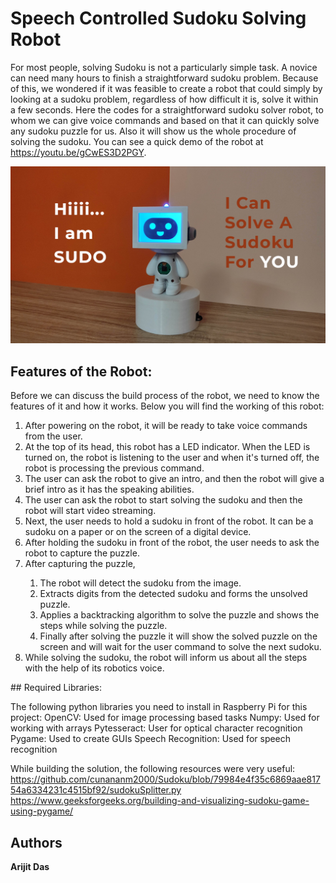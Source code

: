 # Speech Controlled Sudoku Solving Robot
For most people, solving Sudoku is not a particularly simple task. A novice can need many hours to finish a straightforward sudoku problem. Because of this, we wondered if it was feasible to create a robot that could simply by looking at a sudoku problem, regardless of how difficult it is, solve it within a few seconds. Here the codes for a straightforward sudoku solver robot, to whom we can give voice commands and based on that it can quickly solve any sudoku puzzle for us. Also it will show us the whole procedure of solving the sudoku. You can see a quick demo of the robot at https://youtu.be/gCwES3D2PGY. 
<p align="center">
<a href="#"><img src="cover.png" alt="" width="640"></a>
</p>

## Features of the Robot:
Before we can discuss the build process of the robot, we need to know the features of it and how it works. Below you will find the working of this robot:
<ol>
  <li>After powering on the robot, it will be ready to take voice commands from the user.</li>
  <li>At the top of its head, this robot has a LED indicator. When the LED is turned on, the robot is listening to the user and when it's turned off, the      robot is processing the previous command.</li>
<li>The user can ask the robot to give an intro, and then the robot will give a brief intro as it has the speaking abilities.</li>
<li>The user can ask the robot to start solving the sudoku and then the robot will start video streaming.</li>
<li>Next, the user needs to hold a sudoku in front of the robot. It can be a sudoku on a paper or on the screen of a digital device. </li>
<li>After holding the sudoku in front of the robot, the user needs to ask the robot to capture the puzzle.</li>
<li>After capturing the puzzle, </li>
<ol><li>The robot will detect the sudoku from the image.</li>
<li>Extracts digits from the detected sudoku and forms the unsolved puzzle.</li>
<li>Applies a backtracking algorithm to solve the puzzle and shows the steps while solving the puzzle.</li>
<li>Finally after solving the puzzle it will show the solved puzzle on the screen and will wait for the user command to solve the next sudoku.</li>
  </ol>
<li>While solving the sudoku, the robot will inform us about all the steps with the help of its robotics voice.</li>
</ol>
## Required Libraries:

The following python libraries you need to install in Raspberry Pi for this project:
OpenCV: Used for image processing based tasks
Numpy: Used for working with arrays
Pytesseract: User for optical character recognition 
Pygame: Used to create GUIs
Speech Recognition: Used for speech recognition

While building the solution, the following resources were very useful:
https://github.com/cunananm2000/Sudoku/blob/79984e4f35c6869aae81754a6334231c4515bf92/sudokuSplitter.py
https://www.geeksforgeeks.org/building-and-visualizing-sudoku-game-using-pygame/


## Authors

**Arijit Das** 
